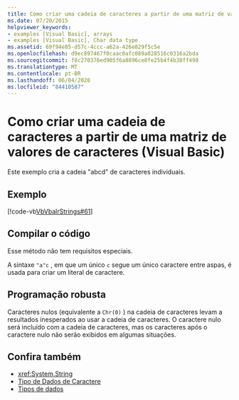 ```yaml
---
title: Como criar uma cadeia de caracteres a partir de uma matriz de valores de caracteres
ms.date: 07/20/2015
helpviewer_keywords:
- examples [Visual Basic], arrays
- examples [Visual Basic], Char data type
ms.assetid: 69f94e85-d57c-4ccc-a62a-426e829f5c5e
ms.openlocfilehash: d9ec897467f0caac0afc089a028516c0316a2bda
ms.sourcegitcommit: f8c270376ed905f6a8896ce0fe25b4f4b38ff498
ms.translationtype: MT
ms.contentlocale: pt-BR
ms.lasthandoff: 06/04/2020
ms.locfileid: "84410587"
---
```

# <a name="how-to-create-a-string-from-an-array-of-char-values-visual-basic"></a>Como criar uma cadeia de caracteres a partir de uma matriz de valores de caracteres (Visual Basic)
Este exemplo cria a cadeia "abcd" de caracteres individuais.  
  
## <a name="example"></a>Exemplo  
 [!code-vb[VbVbalrStrings#61](~/samples/snippets/visualbasic/VS_Snippets_VBCSharp/VbVbalrStrings/VB/Class2.vb#61)]  
  
## <a name="compile-the-code"></a>Compilar o código  
 Esse método não tem requisitos especiais.  
  
 A sintaxe `"a"c` , em que um único `c` segue um único caractere entre aspas, é usada para criar um literal de caractere.  
  
## <a name="robust-programming"></a>Programação robusta  
 Caracteres nulos (equivalente a `Chr(0)` ) na cadeia de caracteres levam a resultados inesperados ao usar a cadeia de caracteres. O caractere nulo será incluído com a cadeia de caracteres, mas os caracteres após o caractere nulo não serão exibidos em algumas situações.  
  
## <a name="see-also"></a>Confira também

- <xref:System.String>
- [Tipo de Dados de Caractere](../../../language-reference/data-types/char-data-type.md)
- [Tipos de dados](../data-types/index.md)
